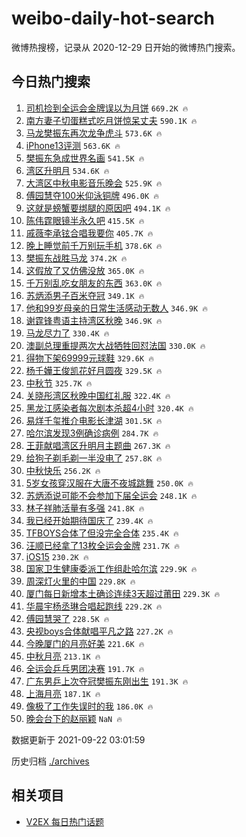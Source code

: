 # weibo-daily-hot-search

微博热搜榜，记录从 2020-12-29 日开始的微博热门搜索。

## 今日热门搜索

<!-- BEGIN -->

1. [司机捡到全运会金牌误以为月饼](https://s.weibo.com/weibo?q=%23%E5%8F%B8%E6%9C%BA%E6%8D%A1%E5%88%B0%E5%85%A8%E8%BF%90%E4%BC%9A%E9%87%91%E7%89%8C%E8%AF%AF%E4%BB%A5%E4%B8%BA%E6%9C%88%E9%A5%BC%23&Refer=top) `669.2K 🔥`
1. [南方妻子切蛋糕式吃月饼惊呆丈夫](https://s.weibo.com/weibo?q=%23%E5%8D%97%E6%96%B9%E5%A6%BB%E5%AD%90%E5%88%87%E8%9B%8B%E7%B3%95%E5%BC%8F%E5%90%83%E6%9C%88%E9%A5%BC%E6%83%8A%E5%91%86%E4%B8%88%E5%A4%AB%23&Refer=top) `590.1K 🔥`
1. [马龙樊振东再次龙争虎斗](https://s.weibo.com/weibo?q=%23%E9%A9%AC%E9%BE%99%E6%A8%8A%E6%8C%AF%E4%B8%9C%E5%86%8D%E6%AC%A1%E9%BE%99%E4%BA%89%E8%99%8E%E6%96%97%23&Refer=top) `573.6K 🔥`
1. [iPhone13评测](https://s.weibo.com/weibo?q=%23iPhone13%E8%AF%84%E6%B5%8B%23&Refer=top) `563.6K 🔥`
1. [樊振东急成世界名画](https://s.weibo.com/weibo?q=%23%E6%A8%8A%E6%8C%AF%E4%B8%9C%E6%80%A5%E6%88%90%E4%B8%96%E7%95%8C%E5%90%8D%E7%94%BB%23&Refer=top) `541.5K 🔥`
1. [湾区升明月](https://s.weibo.com/weibo?q=%23%E6%B9%BE%E5%8C%BA%E5%8D%87%E6%98%8E%E6%9C%88%23&Refer=top) `534.6K 🔥`
1. [大湾区中秋电影音乐晚会](https://s.weibo.com/weibo?q=%23%E5%A4%A7%E6%B9%BE%E5%8C%BA%E4%B8%AD%E7%A7%8B%E7%94%B5%E5%BD%B1%E9%9F%B3%E4%B9%90%E6%99%9A%E4%BC%9A%23&Refer=top) `525.9K 🔥`
1. [傅园慧夺100米仰泳铜牌](https://s.weibo.com/weibo?q=%23%E5%82%85%E5%9B%AD%E6%85%A7%E5%A4%BA100%E7%B1%B3%E4%BB%B0%E6%B3%B3%E9%93%9C%E7%89%8C%23&Refer=top) `496.0K 🔥`
1. [这就是螃蟹要绑腿的原因吧](https://s.weibo.com/weibo?q=%23%E8%BF%99%E5%B0%B1%E6%98%AF%E8%9E%83%E8%9F%B9%E8%A6%81%E7%BB%91%E8%85%BF%E7%9A%84%E5%8E%9F%E5%9B%A0%E5%90%A7%23&Refer=top) `494.1K 🔥`
1. [陈伟霆眼镜半永久吧](https://s.weibo.com/weibo?q=%23%E9%99%88%E4%BC%9F%E9%9C%86%E7%9C%BC%E9%95%9C%E5%8D%8A%E6%B0%B8%E4%B9%85%E5%90%A7%23&Refer=top) `415.5K 🔥`
1. [戚薇李承铉合唱我要你](https://s.weibo.com/weibo?q=%23%E6%88%9A%E8%96%87%E6%9D%8E%E6%89%BF%E9%93%89%E5%90%88%E5%94%B1%E6%88%91%E8%A6%81%E4%BD%A0%23&Refer=top) `405.7K 🔥`
1. [晚上睡觉前千万别玩手机](https://s.weibo.com/weibo?q=%23%E6%99%9A%E4%B8%8A%E7%9D%A1%E8%A7%89%E5%89%8D%E5%8D%83%E4%B8%87%E5%88%AB%E7%8E%A9%E6%89%8B%E6%9C%BA%23&Refer=top) `378.6K 🔥`
1. [樊振东战胜马龙](https://s.weibo.com/weibo?q=%E6%A8%8A%E6%8C%AF%E4%B8%9C%E6%88%98%E8%83%9C%E9%A9%AC%E9%BE%99&Refer=top) `374.2K 🔥`
1. [这假放了又仿佛没放](https://s.weibo.com/weibo?q=%23%E8%BF%99%E5%81%87%E6%94%BE%E4%BA%86%E5%8F%88%E4%BB%BF%E4%BD%9B%E6%B2%A1%E6%94%BE%23&Refer=top) `365.0K 🔥`
1. [千万别乱吃女朋友的东西](https://s.weibo.com/weibo?q=%23%E5%8D%83%E4%B8%87%E5%88%AB%E4%B9%B1%E5%90%83%E5%A5%B3%E6%9C%8B%E5%8F%8B%E7%9A%84%E4%B8%9C%E8%A5%BF%23&Refer=top) `363.0K 🔥`
1. [苏炳添男子百米夺冠](https://s.weibo.com/weibo?q=%23%E8%8B%8F%E7%82%B3%E6%B7%BB%E7%94%B7%E5%AD%90%E7%99%BE%E7%B1%B3%E5%A4%BA%E5%86%A0%23&Refer=top) `349.1K 🔥`
1. [他和99岁母亲的日常生活感动无数人](https://s.weibo.com/weibo?q=%23%E4%BB%96%E5%92%8C99%E5%B2%81%E6%AF%8D%E4%BA%B2%E7%9A%84%E6%97%A5%E5%B8%B8%E7%94%9F%E6%B4%BB%E6%84%9F%E5%8A%A8%E6%97%A0%E6%95%B0%E4%BA%BA%23&Refer=top) `346.9K 🔥`
1. [谢霆锋粤语主持湾区秋晚](https://s.weibo.com/weibo?q=%23%E8%B0%A2%E9%9C%86%E9%94%8B%E7%B2%A4%E8%AF%AD%E4%B8%BB%E6%8C%81%E6%B9%BE%E5%8C%BA%E7%A7%8B%E6%99%9A%23&Refer=top) `346.9K 🔥`
1. [马龙尽力了](https://s.weibo.com/weibo?q=%23%E9%A9%AC%E9%BE%99%E5%B0%BD%E5%8A%9B%E4%BA%86%23&Refer=top) `330.4K 🔥`
1. [澳副总理重提两次大战牺牲回怼法国](https://s.weibo.com/weibo?q=%23%E6%BE%B3%E5%89%AF%E6%80%BB%E7%90%86%E9%87%8D%E6%8F%90%E4%B8%A4%E6%AC%A1%E5%A4%A7%E6%88%98%E7%89%BA%E7%89%B2%E5%9B%9E%E6%80%BC%E6%B3%95%E5%9B%BD%23&Refer=top) `330.0K 🔥`
1. [得物下架69999元球鞋](https://s.weibo.com/weibo?q=%23%E5%BE%97%E7%89%A9%E4%B8%8B%E6%9E%B669999%E5%85%83%E7%90%83%E9%9E%8B%23&Refer=top) `329.6K 🔥`
1. [杨千嬅王俊凯花好月圆夜](https://s.weibo.com/weibo?q=%23%E6%9D%A8%E5%8D%83%E5%AC%85%E7%8E%8B%E4%BF%8A%E5%87%AF%E8%8A%B1%E5%A5%BD%E6%9C%88%E5%9C%86%E5%A4%9C%23&Refer=top) `329.5K 🔥`
1. [中秋节](https://s.weibo.com/weibo?q=%E4%B8%AD%E7%A7%8B%E8%8A%82&Refer=top) `325.7K 🔥`
1. [关晓彤湾区秋晚中国红礼服](https://s.weibo.com/weibo?q=%23%E5%85%B3%E6%99%93%E5%BD%A4%E6%B9%BE%E5%8C%BA%E7%A7%8B%E6%99%9A%E4%B8%AD%E5%9B%BD%E7%BA%A2%E7%A4%BC%E6%9C%8D%23&Refer=top) `322.4K 🔥`
1. [黑龙江感染者每次剧本杀超4小时](https://s.weibo.com/weibo?q=%23%E9%BB%91%E9%BE%99%E6%B1%9F%E6%84%9F%E6%9F%93%E8%80%85%E6%AF%8F%E6%AC%A1%E5%89%A7%E6%9C%AC%E6%9D%80%E8%B6%854%E5%B0%8F%E6%97%B6%23&Refer=top) `320.4K 🔥`
1. [易烊千玺推介电影长津湖](https://s.weibo.com/weibo?q=%23%E6%98%93%E7%83%8A%E5%8D%83%E7%8E%BA%E6%8E%A8%E4%BB%8B%E7%94%B5%E5%BD%B1%E9%95%BF%E6%B4%A5%E6%B9%96%23&Refer=top) `301.5K 🔥`
1. [哈尔滨发现3例确诊病例](https://s.weibo.com/weibo?q=%23%E5%93%88%E5%B0%94%E6%BB%A8%E5%8F%91%E7%8E%B03%E4%BE%8B%E7%A1%AE%E8%AF%8A%E7%97%85%E4%BE%8B%23&Refer=top) `284.7K 🔥`
1. [王菲献唱湾区升明月主题曲](https://s.weibo.com/weibo?q=%23%E7%8E%8B%E8%8F%B2%E7%8C%AE%E5%94%B1%E6%B9%BE%E5%8C%BA%E5%8D%87%E6%98%8E%E6%9C%88%E4%B8%BB%E9%A2%98%E6%9B%B2%23&Refer=top) `267.3K 🔥`
1. [给狗子剃毛剃一半没电了](https://s.weibo.com/weibo?q=%23%E7%BB%99%E7%8B%97%E5%AD%90%E5%89%83%E6%AF%9B%E5%89%83%E4%B8%80%E5%8D%8A%E6%B2%A1%E7%94%B5%E4%BA%86%23&Refer=top) `257.8K 🔥`
1. [中秋快乐](https://s.weibo.com/weibo?q=%23%E4%B8%AD%E7%A7%8B%E5%BF%AB%E4%B9%90%23&Refer=top) `256.2K 🔥`
1. [5岁女孩穿汉服在大唐不夜城跳舞](https://s.weibo.com/weibo?q=%235%E5%B2%81%E5%A5%B3%E5%AD%A9%E7%A9%BF%E6%B1%89%E6%9C%8D%E5%9C%A8%E5%A4%A7%E5%94%90%E4%B8%8D%E5%A4%9C%E5%9F%8E%E8%B7%B3%E8%88%9E%23&Refer=top) `250.0K 🔥`
1. [苏炳添说可能不会参加下届全运会](https://s.weibo.com/weibo?q=%23%E8%8B%8F%E7%82%B3%E6%B7%BB%E8%AF%B4%E5%8F%AF%E8%83%BD%E4%B8%8D%E4%BC%9A%E5%8F%82%E5%8A%A0%E4%B8%8B%E5%B1%8A%E5%85%A8%E8%BF%90%E4%BC%9A%23&Refer=top) `248.1K 🔥`
1. [林子祥肺活量有多强](https://s.weibo.com/weibo?q=%23%E6%9E%97%E5%AD%90%E7%A5%A5%E8%82%BA%E6%B4%BB%E9%87%8F%E6%9C%89%E5%A4%9A%E5%BC%BA%23&Refer=top) `241.8K 🔥`
1. [我已经开始期待国庆了](https://s.weibo.com/weibo?q=%23%E6%88%91%E5%B7%B2%E7%BB%8F%E5%BC%80%E5%A7%8B%E6%9C%9F%E5%BE%85%E5%9B%BD%E5%BA%86%E4%BA%86%23&Refer=top) `239.4K 🔥`
1. [TFBOYS合体了但没完全合体](https://s.weibo.com/weibo?q=%23TFBOYS%E5%90%88%E4%BD%93%E4%BA%86%E4%BD%86%E6%B2%A1%E5%AE%8C%E5%85%A8%E5%90%88%E4%BD%93%23&Refer=top) `235.4K 🔥`
1. [汪顺已经拿了13枚全运会金牌](https://s.weibo.com/weibo?q=%23%E6%B1%AA%E9%A1%BA%E5%B7%B2%E7%BB%8F%E6%8B%BF%E4%BA%8613%E6%9E%9A%E5%85%A8%E8%BF%90%E4%BC%9A%E9%87%91%E7%89%8C%23&Refer=top) `231.7K 🔥`
1. [iOS15](https://s.weibo.com/weibo?q=iOS15&Refer=top) `230.2K 🔥`
1. [国家卫生健康委派工作组赴哈尔滨](https://s.weibo.com/weibo?q=%23%E5%9B%BD%E5%AE%B6%E5%8D%AB%E7%94%9F%E5%81%A5%E5%BA%B7%E5%A7%94%E6%B4%BE%E5%B7%A5%E4%BD%9C%E7%BB%84%E8%B5%B4%E5%93%88%E5%B0%94%E6%BB%A8%23&Refer=top) `229.9K 🔥`
1. [周深灯火里的中国](https://s.weibo.com/weibo?q=%23%E5%91%A8%E6%B7%B1%E7%81%AF%E7%81%AB%E9%87%8C%E7%9A%84%E4%B8%AD%E5%9B%BD%23&Refer=top) `229.8K 🔥`
1. [厦门每日新增本土确诊连续3天超过莆田](https://s.weibo.com/weibo?q=%23%E5%8E%A6%E9%97%A8%E6%AF%8F%E6%97%A5%E6%96%B0%E5%A2%9E%E6%9C%AC%E5%9C%9F%E7%A1%AE%E8%AF%8A%E8%BF%9E%E7%BB%AD3%E5%A4%A9%E8%B6%85%E8%BF%87%E8%8E%86%E7%94%B0%23&Refer=top) `229.3K 🔥`
1. [华晨宇杨丞琳合唱起跑线](https://s.weibo.com/weibo?q=%23%E5%8D%8E%E6%99%A8%E5%AE%87%E6%9D%A8%E4%B8%9E%E7%90%B3%E5%90%88%E5%94%B1%E8%B5%B7%E8%B7%91%E7%BA%BF%23&Refer=top) `229.2K 🔥`
1. [傅园慧哭了](https://s.weibo.com/weibo?q=%E5%82%85%E5%9B%AD%E6%85%A7%E5%93%AD%E4%BA%86&Refer=top) `228.5K 🔥`
1. [央视boys合体献唱平凡之路](https://s.weibo.com/weibo?q=%23%E5%A4%AE%E8%A7%86boys%E5%90%88%E4%BD%93%E7%8C%AE%E5%94%B1%E5%B9%B3%E5%87%A1%E4%B9%8B%E8%B7%AF%23&Refer=top) `227.2K 🔥`
1. [今晚厦门的月亮好美](https://s.weibo.com/weibo?q=%23%E4%BB%8A%E6%99%9A%E5%8E%A6%E9%97%A8%E7%9A%84%E6%9C%88%E4%BA%AE%E5%A5%BD%E7%BE%8E%23&Refer=top) `221.6K 🔥`
1. [中秋月亮](https://s.weibo.com/weibo?q=%E4%B8%AD%E7%A7%8B%E6%9C%88%E4%BA%AE&Refer=top) `213.1K 🔥`
1. [全运会乒乓男团决赛](https://s.weibo.com/weibo?q=%23%E5%85%A8%E8%BF%90%E4%BC%9A%E4%B9%92%E4%B9%93%E7%94%B7%E5%9B%A2%E5%86%B3%E8%B5%9B%23&Refer=top) `191.7K 🔥`
1. [广东男乒上次夺冠樊振东刚出生](https://s.weibo.com/weibo?q=%23%E5%B9%BF%E4%B8%9C%E7%94%B7%E4%B9%92%E4%B8%8A%E6%AC%A1%E5%A4%BA%E5%86%A0%E6%A8%8A%E6%8C%AF%E4%B8%9C%E5%88%9A%E5%87%BA%E7%94%9F%23&Refer=top) `191.3K 🔥`
1. [上海月亮](https://s.weibo.com/weibo?q=%E4%B8%8A%E6%B5%B7%E6%9C%88%E4%BA%AE&Refer=top) `187.1K 🔥`
1. [像极了工作失误时的我](https://s.weibo.com/weibo?q=%23%E5%83%8F%E6%9E%81%E4%BA%86%E5%B7%A5%E4%BD%9C%E5%A4%B1%E8%AF%AF%E6%97%B6%E7%9A%84%E6%88%91%23&Refer=top) `186.0K 🔥`
1. [晚会台下的赵丽颖](https://s.weibo.com/weibo?q=%23%E6%99%9A%E4%BC%9A%E5%8F%B0%E4%B8%8B%E7%9A%84%E8%B5%B5%E4%B8%BD%E9%A2%96%23&Refer=top) `NaN 🔥`

数据更新于 2021-09-22 03:01:59

<!-- END -->

历史归档 [./archives](./archives)

## 相关项目

- [V2EX 每日热门话题](https://github.com/boojack/v2ex-daily-hot-topic)
